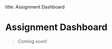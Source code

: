 <frontmatter>
  title: Assignment Dashboard
</frontmatter>

<br>

# Assignment Dashboard

> Coming soon!
